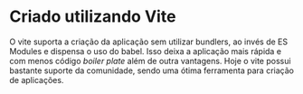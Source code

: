 # Criado utilizando Vite

O vite suporta a criação da aplicação sem utilizar bundlers, ao invés de ES Modules e dispensa o uso do babel.
Isso deixa a aplicação mais rápida e com menos código _boiler plate_ além de outra vantagens. Hoje o vite possui bastante suporte da comunidade, sendo uma ótima ferramenta para criação de aplicações.
